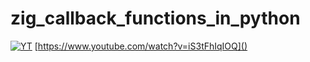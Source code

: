 # zig_callback_functions_in_python

[![YT](https://i.ytimg.com/vi/iS3tFhIqIOQ/maxresdefault.jpg)](https://www.youtube.com/watch?v=iS3tFhIqIOQ)
[https://www.youtube.com/watch?v=iS3tFhIqIOQ]()

